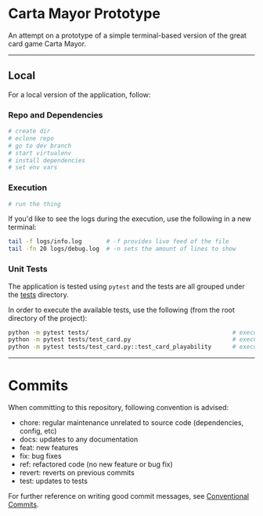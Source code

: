 # Carta Mayor Prototype
An attempt on a prototype of a simple terminal-based version of the great card game Carta Mayor.

---
## Local
For a local version of the application, follow:

### Repo and Dependencies
```bash
# create dir
# eclone repo
# go to dev branch
# start virtualenv
# install dependencies
# set env vars
```

### Execution
```bash
# run the thing
```

If you'd like to see the logs during the execution, use the following in a new terminal:
```bash
tail -f logs/info.log       # -f provides live feed of the file
tail -fn 20 logs/debug.log  # -n sets the amount of lines to show
```

### Unit Tests
The application is tested using `pytest` and the tests are all grouped under the [tests](/tests/) directory.

In order to execute the available tests, use the following (from the root directory of the project):
```bash
python -m pytest tests/                                         # executes all available tests
python -m pytest tests/test_card.py                             # executes the tests in 'test_card.py'
python -m pytest tests/test_card.py::test_card_playability      # executes only 'test_card_playability' from 'test_card.py'
```

---
# Commits
When committing to this repository, following convention is advised:

* chore: regular maintenance unrelated to source code (dependencies, config, etc)
* docs: updates to any documentation
* feat: new features
* fix: bug fixes
* ref: refactored code (no new feature or bug fix)
* revert: reverts on previous commits
* test: updates to tests

For further reference on writing good commit messages, see [Conventional Commits](www.conventionalcommits.org).
